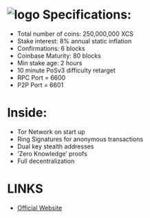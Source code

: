 ![logo](http://i.imgur.com/9ufqkgK.png)
Specifications:
==========================
* Total number of coins: 250,000,000 XCS
* Stake interest: 8% annual static inflation
* Confirmations: 6 blocks
* Coinbase Maturity: 80 blocks
* Min stake age: 2 hours
* 10 minute PoSv3 difficulty retarget
* RPC Port = 6600
* P2P Port = 6601


Inside:
==========================
* Tor Network on start up
* Ring Signatures for anonymous transactions
* Dual key stealth addresses
* ‘Zero Knowledge’ proofs
* Full decentralization


LINKS
==========================
* [Official Website](http://www.cybcsecits.com/)

